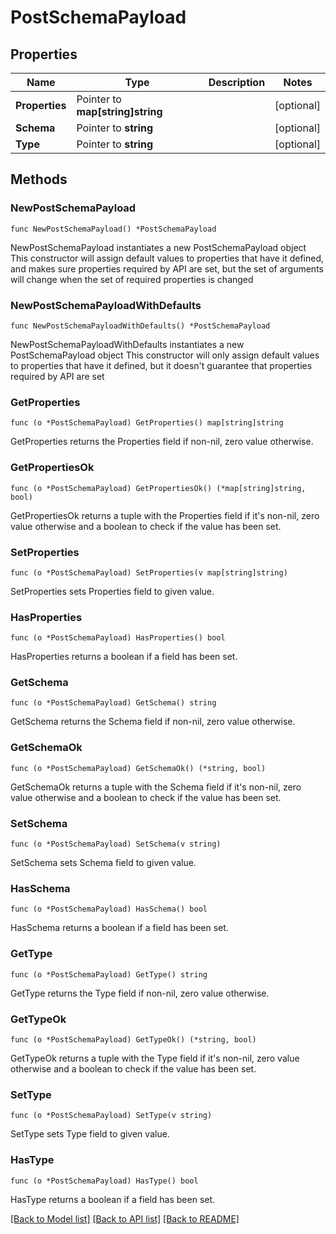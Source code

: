 # PostSchemaPayload

## Properties

Name | Type | Description | Notes
------------ | ------------- | ------------- | -------------
**Properties** | Pointer to **map[string]string** |  | [optional] 
**Schema** | Pointer to **string** |  | [optional] 
**Type** | Pointer to **string** |  | [optional] 

## Methods

### NewPostSchemaPayload

`func NewPostSchemaPayload() *PostSchemaPayload`

NewPostSchemaPayload instantiates a new PostSchemaPayload object
This constructor will assign default values to properties that have it defined,
and makes sure properties required by API are set, but the set of arguments
will change when the set of required properties is changed

### NewPostSchemaPayloadWithDefaults

`func NewPostSchemaPayloadWithDefaults() *PostSchemaPayload`

NewPostSchemaPayloadWithDefaults instantiates a new PostSchemaPayload object
This constructor will only assign default values to properties that have it defined,
but it doesn't guarantee that properties required by API are set

### GetProperties

`func (o *PostSchemaPayload) GetProperties() map[string]string`

GetProperties returns the Properties field if non-nil, zero value otherwise.

### GetPropertiesOk

`func (o *PostSchemaPayload) GetPropertiesOk() (*map[string]string, bool)`

GetPropertiesOk returns a tuple with the Properties field if it's non-nil, zero value otherwise
and a boolean to check if the value has been set.

### SetProperties

`func (o *PostSchemaPayload) SetProperties(v map[string]string)`

SetProperties sets Properties field to given value.

### HasProperties

`func (o *PostSchemaPayload) HasProperties() bool`

HasProperties returns a boolean if a field has been set.

### GetSchema

`func (o *PostSchemaPayload) GetSchema() string`

GetSchema returns the Schema field if non-nil, zero value otherwise.

### GetSchemaOk

`func (o *PostSchemaPayload) GetSchemaOk() (*string, bool)`

GetSchemaOk returns a tuple with the Schema field if it's non-nil, zero value otherwise
and a boolean to check if the value has been set.

### SetSchema

`func (o *PostSchemaPayload) SetSchema(v string)`

SetSchema sets Schema field to given value.

### HasSchema

`func (o *PostSchemaPayload) HasSchema() bool`

HasSchema returns a boolean if a field has been set.

### GetType

`func (o *PostSchemaPayload) GetType() string`

GetType returns the Type field if non-nil, zero value otherwise.

### GetTypeOk

`func (o *PostSchemaPayload) GetTypeOk() (*string, bool)`

GetTypeOk returns a tuple with the Type field if it's non-nil, zero value otherwise
and a boolean to check if the value has been set.

### SetType

`func (o *PostSchemaPayload) SetType(v string)`

SetType sets Type field to given value.

### HasType

`func (o *PostSchemaPayload) HasType() bool`

HasType returns a boolean if a field has been set.


[[Back to Model list]](../README.md#documentation-for-models) [[Back to API list]](../README.md#documentation-for-api-endpoints) [[Back to README]](../README.md)


